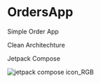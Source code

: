 # OrdersApp
Simple Order App

Clean Architechture

Jetpack Compose

![jetpack compose icon_RGB](https://github.com/tamerlankayak/OrdersApp/assets/29164777/b9537ee6-3205-4b82-8810-2ee73e649a63)
